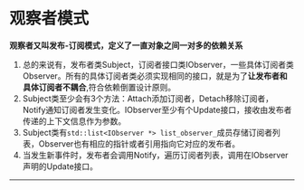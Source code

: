 # 观察者模式
**观察者又叫发布-订阅模式，定义了一直对象之间一对多的依赖关系**
1. 总的来说有，发布者类Subject，订阅者接口类IObserver，一些具体订阅者类Observer。所有的具体订阅者类必须实现相同的接口，就是为了**让发布者和具体订阅者不耦合**,符合依赖倒置设计原则。
2. Subject类至少会有3个方法：Attach添加订阅者，Detach移除订阅者，Notify通知订阅者发生变化。IObserver至少有个Update接口，接收由发布者传递的上下文信息作为参数。
3. Subject类有`std::list<IObserver *> list_observer_`成员存储订阅者列表，Observer也有相应的指针或者引用指向它对应的发布者。
4. 当发生新事件时，发布者会调用Notify，遍历订阅者列表，调用在IObserver声明的Update接口。
***
